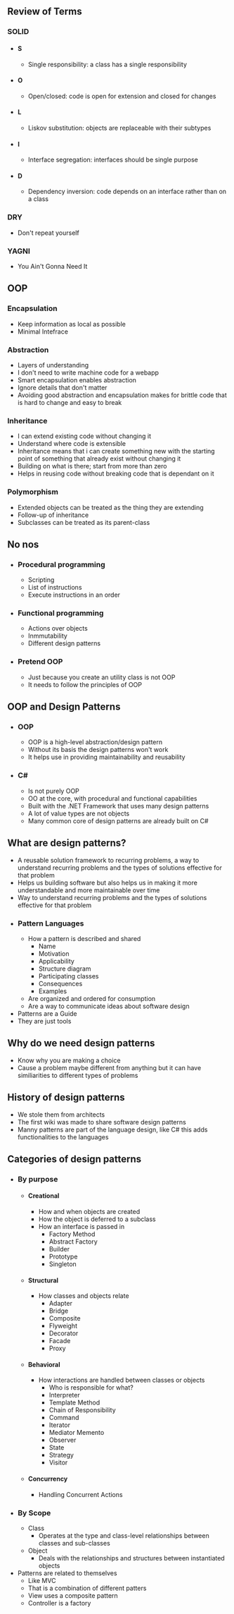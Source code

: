 ## Review of Terms
### SOLID
- #### S
	- Single responsibility: a class has a single responsibility
- #### O
	- Open/closed: code is open for extension and closed for changes
- #### L
	- Liskov substitution: objects are replaceable with their subtypes
- #### I
	- Interface segregation: interfaces should be single purpose   
- #### D
	- Dependency inversion: code depends on an interface rather than on a class 
### DRY
- Don't repeat yourself
### YAGNI
- You Ain't Gonna Need It
## OOP
### Encapsulation 
- Keep information as local as possible
- Minimal Intefrace
### Abstraction
- Layers of understanding
- I don't need to write machine code for a webapp
- Smart encapsulation enables abstraction
- Ignore details that don't matter
- Avoiding good abstraction and encapsulation makes for brittle code that is hard to change and easy to break
### Inheritance 
- I can extend existing code without changing it
- Understand where code is extensible
- Inheritance means that i can create something new with the starting point of something that already exist without changing it
- Building on what is there; start from more than zero
- Helps in reusing code without breaking code that is dependant on it
### Polymorphism
- Extended objects can be treated as the thing they are extending
- Follow-up of inheritance
- Subclasses can be treated as its parent-class
## No nos
- ### Procedural programming
	- Scripting
	- List of instructions
	- Execute instructions in an order
- ### Functional programming
	- Actions over objects
	- Inmmutability
	- Different design patterns
- ### Pretend OOP
	- Just because you create an utility class is not OOP
	- It needs to follow the principles of OOP
## OOP  and Design Patterns
- ### OOP
	- OOP is a high-level abstraction/design pattern
	- Without its basis the design patterns won't work
	- It helps use in providing maintainability and reusability
- ### C#
	-  Is not purely OOP
	-  OO at the core, with procedural and functional capabilities
	-  Built with the .NET Framework that uses many design patterns
	-  A lot of value types are not objects
	-  Many common core of design patterns are already built on C#
## What are design patterns?
- A reusable solution framework to recurring problems, a way to understand recurring problems and the types of solutions effective for that problem
- Helps us building software but also helps us in making it more understandable and more maintainable over time
- Way to understand recurring problems and the types of solutions effective for that problem
- ### Pattern Languages
	- How a pattern is described and shared
		- Name
		- Motivation
		- Applicability
		- Structure diagram
		- Participating classes
		- Consequences
		- Examples
	- Are organized and ordered for consumption
	- Are a way to communicate ideas about software design 
- Patterns are a Guide
- They are just tools
## Why do we need design patterns
- Know why you are making a choice
- Cause a problem maybe different from anything but it can have similiarities to different types of problems
## History of design patterns
- We stole them from architects
- The first wiki was made to share software design patterns
- Manny patterns are part of the language design, like C# this adds functionalities to the languages
## Categories of design patterns
- ### By purpose
	- #### Creational
		- How and when objects are created
		- How the object is deferred to a subclass
		- How an interface is passed in
			- Factory Method
			- Abstract Factory
			- Builder
			- Prototype
			- Singleton
	- #### Structural
		- How classes and objects relate
			- Adapter
			- Bridge
			- Composite
			- Flyweight
			- Decorator
			-  Facade
			-  Proxy
	- #### Behavioral 
		-  How interactions are handled between classes or objects
			-  Who is responsible for what?
			-  Interpreter
			-  Template Method
			-  Chain of Responsibility
			-  Command
			-  Iterator
			-  Mediator Memento
			-  Observer
			-  State
			-  Strategy
			-  Visitor
	- #### Concurrency
		- Handling Concurrent Actions
- ### By Scope
	- Class
		- Operates at the type and class-level relationships between classes and sub-classes
	- Object
		- Deals with the relationships and structures between instantiated objects 
- Patterns are related to themselves
	- Like MVC 
	- That is a combination of different patters
	- View uses a composite pattern
	- Controller is a factory  